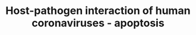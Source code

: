 ---
annotations:
- id: PW:0000013
  parent: disease pathway
  type: Pathway Ontology
  value: disease pathway
- id: DOID:2945
  parent: disease by infectious agent
  type: Disease Ontology
  value: severe acute respiratory syndrome
- id: PW:0000009
  parent: regulatory pathway
  type: Pathway Ontology
  value: apoptotic cell death pathway
- id: DOID:934
  parent: disease by infectious agent
  type: Disease Ontology
  value: viral infectious disease
authors:
- Fehrhart
- MaintBot
- AlexanderPico
- Egonw
- NhungP
- Eweitz
communities:
- COVID19
description: This pathway describes the induction and modulation of the apoptosis
  system during human coronavirus infection. The information is based on the review
  of Fung and Liu [10.1146/annurev-micro-020518-115759]. Apoptosis is a highly controlled
  form of cell death that can be initiated by several internal (DNA damage) and external
  factors (T-cell death signal). There are some indications that induction of apoptosis
  in immune cells contribute to the suppression of the host immune system in some
  human coronavirus infections [10.1128/JVI.00269-12]. SARS-CoV induces caspase-dependent
  apoptosis by interfering with prosurvival BCL proteins (BCL2, BCL2L1, MCL1) and
  AKT1 and uses the apoptosis induced cell deconstruction it for replication, although
  it seems not to be depending on this mechanism for replication [10.1016/j.virusres.2014.09.016].
last-edited: 2021-05-08
ndex: 829c15a5-8b6f-11eb-9e72-0ac135e8bacf
organisms:
- Homo sapiens
redirect_from:
- /index.php/Pathway:WP4864
- /instance/WP4864
- /instance/WP4864_r124634
revision: r124634
schema-jsonld:
- '@context': https://schema.org/
  '@id': https://wikipathways.github.io/pathways/WP4864.html
  '@type': Dataset
  creator:
    '@type': Organization
    name: WikiPathways
  description: This pathway describes the induction and modulation of the apoptosis
    system during human coronavirus infection. The information is based on the review
    of Fung and Liu [10.1146/annurev-micro-020518-115759]. Apoptosis is a highly controlled
    form of cell death that can be initiated by several internal (DNA damage) and
    external factors (T-cell death signal). There are some indications that induction
    of apoptosis in immune cells contribute to the suppression of the host immune
    system in some human coronavirus infections [10.1128/JVI.00269-12]. SARS-CoV induces
    caspase-dependent apoptosis by interfering with prosurvival BCL proteins (BCL2,
    BCL2L1, MCL1) and AKT1 and uses the apoptosis induced cell deconstruction it for
    replication, although it seems not to be depending on this mechanism for replication
    [10.1016/j.virusres.2014.09.016].
  keywords:
  - 3a
  - 3b
  - '6'
  - 7a
  - 8a
  - 9b
  - AKT1
  - APAF1
  - BAD
  - BAX
  - BBC3
  - BCL2
  - BCL2L1
  - BCL2L11
  - BID
  - CASP3
  - CASP7
  - CASP8
  - CASP9
  - Cytochrome C
  - E
  - FADD
  - FASLG
  - M
  - MAPK11
  - MAPK12
  - MAPK13
  - MAPK14
  - MCL1
  - N
  - S
  - TNF
  - tBID
  license: CC0
  name: Host-pathogen interaction of human coronaviruses - apoptosis
seo: CreativeWork
title: Host-pathogen interaction of human coronaviruses - apoptosis
wpid: WP4864
---